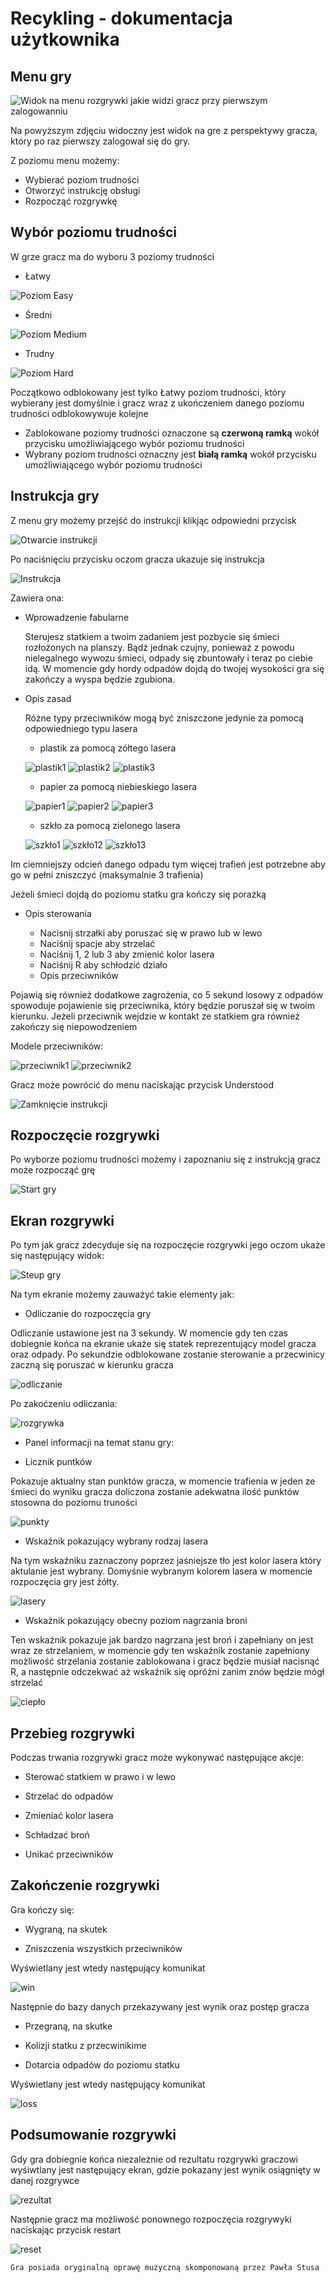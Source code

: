 # Recykling - dokumentacja użytkownika

## Menu gry

![Widok na menu rozgrywki jakie widzi gracz przy pierwszym zalogowanniu](https://i.imgur.com/zq0a5oh.png)

Na powyższym zdjęciu widoczny jest widok na gre z perspektywy gracza, który po raz pierwszy zalogował się do gry.

Z poziomu menu możemy:

- Wybierać poziom trudności
- Otworzyć instrukcję obsługi 
- Rozpocząć rozgrywkę

## Wybór poziomu trudności

W grze gracz ma do wyboru 3 poziomy trudności

- Łatwy

![Poziom Easy](https://i.imgur.com/0YIHOaq.png)

- Średni

![Poziom Medium](https://i.imgur.com/76rssii.png)

- Trudny

![Poziom Hard](https://i.imgur.com/s6cwUV6.png)

Początkowo odblokowany jest tylko Łatwy poziom trudności, który wybierany jest domyślnie i gracz wraz z ukończeniem danego poziomu trudności odblokowywuje kolejne

- Zablokowane poziomy trudności oznaczone są **czerwoną ramką** wokół przycisku umożliwiającego wybór poziomu trudności
- Wybrany poziom trudności oznaczny jest **białą ramką** wokół przycisku umożliwiającego wybór poziomu trudności

## Instrukcja gry

Z menu gry możemy przejść do instrukcji klikjąc odpowiedni przycisk

![Otwarcie instrukcji](https://i.imgur.com/ZFCjbLz.png)

Po naciśnięciu przycisku oczom gracza ukazuje się instrukcja

![Instrukcja](https://i.imgur.com/bujCAxN.png)

Zawiera ona:

- Wprowadzenie fabularne

	Sterujesz statkiem a twoim zadaniem jest pozbycie się śmieci rozłożonych na planszy. Bądż jednak czujny, ponieważ z powodu nielegalnego wywozu śmieci, odpady się zbuntowały i teraz po ciebie idą. W momencie gdy hordy odpadów dojdą do twojej wysokości gra się zakończy a wyspa będzie zgubiona.

- Opis zasad

	Różne typy przeciwników mogą być zniszczone jedynie za pomocą odpowiedniego typu lasera

	- plastik za pomocą zółtego lasera

	![plastik1](https://i.imgur.com/NONQ1Z2.png) ![plastik2](https://i.imgur.com/1cqgBuT.png) ![plastik3](https://i.imgur.com/ZwvSfjm.png)

	- papier za pomocą niebieskiego lasera

	![papier1](https://i.imgur.com/0hmTRZL.png) ![papier2](https://i.imgur.com/ily3cpS.png) ![papier3](https://i.imgur.com/rVj6iXH.png)

	- szkło za pomocą zielonego lasera

	![szkło1](https://i.imgur.com/WtAKBWY.png) ![szkło12](https://i.imgur.com/z2lx3Io.png) ![szkło13](https://i.imgur.com/SqJ9y6X.png)

Im ciemniejszy odcień danego odpadu tym więcej trafień jest potrzebne aby go w pełni zniszczyć (maksymalnie 3 trafienia)

Jeżeli śmieci dojdą do poziomu statku gra kończy się porażką

- Opis sterowania

	- Nacisnij strzałki aby poruszać się w prawo lub w lewo
	- Naciśnij spacje aby strzelać
	- Naciśnij 1, 2 lub 3 aby zmienić kolor lasera
	- Naciśnij R aby schłodzić działo
	- Opis przeciwników

Pojawią się również dodatkowe zagrożenia, co 5 sekund losowy z odpadów spowoduje pojawienie się przeciwnika, który będzie poruszał się w twoim kierunku. Jeżeli przeciwnik wejdzie w kontakt ze statkiem gra również zakończy się niepowodzeniem

Modele przeciwników:

![przeciwnik1](https://i.imgur.com/HR3UKw1.png) ![przeciwnik2](https://i.imgur.com/qvknBr7.png)

Gracz może powrócić do menu naciskając przycisk Understood

![Zamknięcie instrukcji](https://i.imgur.com/GHsrIf0.png)

## Rozpoczęcie rozgrywki

Po wyborze poziomu trudności możemy i zapoznaniu się z instrukcją gracz może rozpocząć grę

![Start gry](https://i.imgur.com/w4zMxx3.png)

## Ekran rozgrywki

Po tym jak gracz zdecyduje się na rozpoczęcie rozgrywki jego oczom ukaże się następujący widok:

![Steup gry](https://i.imgur.com/D6IBu28.png)

Na tym ekranie możemy zauważyć takie elementy jak:

- Odliczanie do rozpoczęcia gry

Odliczanie ustawione jest na 3 sekundy. W momencie gdy ten czas dobiegnie końca na ekranie ukaże się statek reprezentujący model gracza oraz odpady. Po sekundzie odblokowane zostanie sterowanie a przecwinicy zaczną się poruszać w kierunku gracza

![odliczanie](https://i.imgur.com/fRrBNRe.png)

Po zakoćzeniu odliczania:

![rozgrywka](https://i.imgur.com/6hfXMI2.png)

- Panel informacji na temat stanu gry:

- Licznik puntków

Pokazuje aktualny stan punktów gracza, w momencie trafienia w jeden ze śmieci do wyniku gracza doliczona zostanie adekwatna ilość punktów stosowna do poziomu truności

![punkty](https://i.imgur.com/IrRmEvD.png) 

- Wskaźnik pokazujący wybrany rodzaj lasera

Na tym wskaźniku zaznaczony poprzez jaśniejsze tło jest kolor lasera który aktulanie jest wybrany. Domyśnie wybranym kolorem lasera w momencie rozpoczęcia gry jest żółty.

![lasery](https://i.imgur.com/Q1FIrCk.png) 

- Wskaźnik pokazujący obecny poziom nagrzania broni

Ten wskaźnik pokazuje jak bardzo nagrzana jest broń i zapełniany on jest wraz ze strzelaniem, w momencie gdy ten wskaźnik zostanie zapełniony możliwość strzelania zostanie zablokowana i gracz będzie musiał nacisnąć R, a następnie odczekwać aż wskaźnik się opróżni zanim znów będzie mógł strzelać

![ciepło](https://i.imgur.com/eotRIih.png) 

## Przebieg rozgrywki

Podczas trwania rozgrywki gracz może wykonywać następujące akcje:

- Sterować statkiem w prawo i w lewo

- Strzelać do odpadów

- Zmieniać kolor lasera

- Schładzać broń

- Unikać przeciwników

## Zakończenie rozgrywki

Gra kończy się:

- Wygraną, na skutek

- Zniszczenia wszystkich przeciwników

Wyświetlany jest wtedy następujący komunikat

![win](https://i.imgur.com/yU055xs.png)

Następnie do bazy danych przekazywany jest wynik oraz postęp gracza

- Przegraną, na skutke

- Kolizji statku z przecwinikime

- Dotarcia odpadów do poziomu statku

Wyświetlany jest wtedy następujący komunikat

![loss](https://i.imgur.com/UGGSQMa.png) 

## Podsumowanie rozgrywki

Gdy gra dobiegnie końca niezależnie od rezultatu rozgrywki graczowi wyśiwtlany jest następujący ekran, gdzie pokazany jest wynik osiągnięty w danej rozgrywce

![rezultat](https://i.imgur.com/eBRAVQ9.png) 

Następnie gracz ma możliwość ponownego rozpoczęcia rozgrywyki naciskając przycisk restart

![reset](https://i.imgur.com/aFvz9RM.png)

`Gra posiada oryginalną oprawę muzyczną skomponowaną przez Pawła Stusa`
